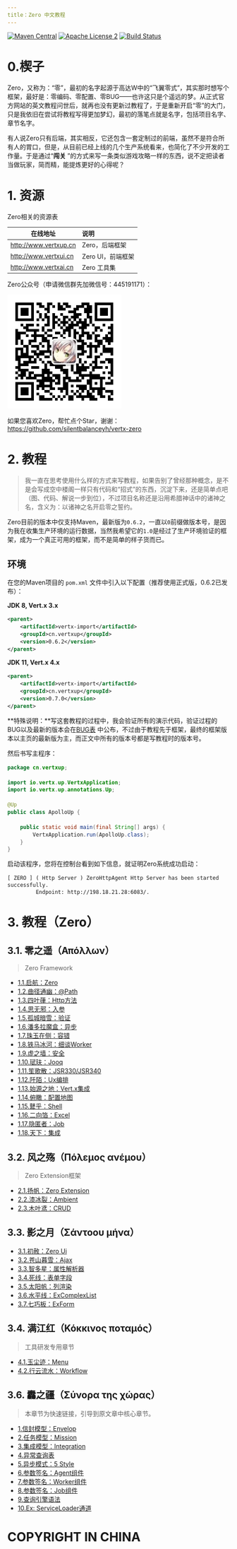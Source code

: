 ```yaml
---
title：Zero 中文教程
---
```


[![Maven Central](https://maven-badges.herokuapp.com/maven-central/cn.vertxup/vertx-zero/badge.svg?style=plastic)](https://maven-badges.herokuapp.com/maven-central/cn.vertxup/vertx-zero/)  [![Apache License 2](https://img.shields.io/badge/license-ASF2-blue.svg)](https://www.apache.org/licenses/LICENSE-2.0.txt)  [![Build Status](https://travis-ci.org/silentbalanceyh/vertx-zero.svg?branch=master)](https://travis-ci.org/silentbalanceyh/vertx-zero)

# 0.楔子

Zero，又称为：“零”，最初的名字起源于高达W中的“飞翼零式”，其实那时想写个框架，最好是：零编码、零配置、零BUG——也许这只是个遥远的梦。从正式官方网站的英文教程问世后，就再也没有更新过教程了，于是重新开启“零”的大门，只是我依旧在尝试将教程写得更加梦幻，最初的落笔点就是名字，包括项目名字、章节名字。

有人说Zero只有后端，其实相反，它还包含一套定制过的前端，虽然不是符合所有人的胃口，但是，从目前已经上线的几个生产系统看来，也简化了不少开发的工作量。于是通过“**闯关**
”的方式来写一条类似游戏攻略一样的东西，说不定把读者当做玩家，简而精，能提炼更好的心得呢？

# 1. 资源

Zero相关的资源表

| 在线地址 | 说明 |
|---|:---|
| <http://www.vertxup.cn> | Zero，后端框架 |
| <http://www.vertxui.cn> | Zero UI，前端框架 |
| <http://www.vertxai.cn> | Zero 工具集 |

Zero公众号（申请微信群先加微信号：445191171）：

![](./_image/2020-03-07/2020-03-07-13-24-07.jpg)

如果您喜欢Zero，帮忙点个Star，谢谢：<https://github.com/silentbalanceyh/vertx-zero>

# 2. 教程

> 我一直在思考使用什么样的方式来写教程，如果告别了曾经那种概念，是不是会写成空中楼阁一样只有代码和“招式”的东西，沉淀下来，还是简单点吧（图、代码、解说一步到位），不过项目名称还是沿用希腊神话中的诸神之名，含义为：以诸神之名开启零之誓约。

Zero目前的版本中仅支持Maven，最新版为`0.6.2`，一直以`0`前缀做版本号，是因为我在收集生产环境的运行数据，当然我希望它的`1.0`是经过了生产环境验证的框架，成为一个真正可用的框架，而不是简单的样子货而已。

## 环境

在您的Maven项目的 `pom.xml` 文件中引入以下配置（推荐使用正式版，0.6.2已发布）：

**JDK 8, Vert.x 3.x**

```xml
<parent>
    <artifactId>vertx-import</artifactId>
    <groupId>cn.vertxup</groupId>
    <version>0.6.2</version>
</parent>
```

**JDK 11, Vert.x 4.x**

```xml
<parent>
    <artifactId>vertx-import</artifactId>
    <groupId>cn.vertxup</groupId>
    <version>0.7.0</version>
</parent>
```

**特殊说明：**写这套教程的过程中，我会验证所有的演示代码，验证过程的BUG以及最新的版本会在[BUG表](document/bug.md)
中公布，不过由于教程先于框架，最终的框架版本以主页的最新版为主，而正文中所有的版本号都是写教程时的版本号。

然后书写主程序：

```java
package cn.vertxup;

import io.vertx.up.VertxApplication;
import io.vertx.up.annotations.Up;

@Up
public class ApolloUp {

    public static void main(final String[] args) {
        VertxApplication.run(ApolloUp.class);
    }
}
```

启动该程序，您将在控制台看到如下信息，就证明Zero系统成功启动：

```shell
[ ZERO ] ( Http Server ) ZeroHttpAgent Http Server has been started successfully. 
         Endpoint: http://198.18.21.28:6083/.
```

# 3. 教程（Zero）

## 3.1. 零之遥（Απόλλων）

> Zero Framework

* [1.1.启航：Zero](document/zero/001.first.md)
* [1.2.曲径通幽：@Path](document/zero/002.uri.md)
* [1.3.四叶葎：Http方法](document/zero/003.method.md)
* [1.4.思无邪：入参](document/zero/004.param.md)
* [1.5.孤城暗雪：验证](document/zero/005.validation.md)
* [1.6.潘多拉魔盒：异步](document/zero/006.async.md)
* [1.7.珠玉在侧：容错](document/zero/007.error.md)
* [1.8.铁马冰河：细谈Worker](document/zero/008.worker.md)
* [1.9.虚之墙：安全](document/zero/009.security.md)
* [1.10.珷玞：Jooq](document/zero/010.jooq.md)
* [1.11.笙歌散：JSR330/JSR340](document/zero/011.jsr330.md)
* [1.12.阡陌：Ux编排](document/zero/012.function.md)
* [1.13.始源之地：Vert.x集成](document/zero/013.native.md)
* [1.14.俯瞰：配置地图](document/zero/014.configuration.md)
* [1.15.鼚乎：Shell](document/zero/015.devops.md)
* [1.16.二向箔：Excel](document/zero/016.excel.md)
* [1.17.隐匿者：Job](document/zero/017.job.md)
* [1.18.天下：集成](document/zero/018.integration.md)

## 3.2. 风之殇（Πόλεμος ανέμου）

> Zero Extension框架

* [2.1.扬帆：Zero Extension](document/zero-extension/001.extension.md)
* [2.2.漆冰裂：Ambient](document/zero-extension/002.ambient.md)
* [2.3.木叶鸢：CRUD](document/zero-extension/003.crud.md)

## 3.3. 影之月（Σάντοου μήνα）

* [3.1.初赦：Zero Ui](document/zero-ui/001.structure.md)
* [3.2.苍山暮雪：Ajax](document/zero-ui/002.ajax.md)
* [3.3.智多星：属性解析器](document/zero-ui/003.attribute.md)
* [3.4.死线：表单字段](document/zero-ui/004.field.md)
* [3.5.太阳帆：列渲染](document/zero-ui/005.column.md)
* [3.6.水平线：ExComplexList](document/zero-ui/006.component.list.md)
* [3.7.七巧板：ExForm](document/zero-ui/007.component.form.md)

## 3.4. 满江红（Κόκκινος ποταμός）

> 工具研发专用章节

* [4.1.玉尘迹：Menu](document/zero-specification/002.menu.md)
* [4.2.行云流水：Workflow](document/zero-specification/001.workflow.md)

## 3.6. 䆐之疆（Σύνορα της χώρας）

> 本章节为快速链接，引导到原文章中核心章节。

* [1.信封模型：Envelop](document/zero/006.async.md#er-tong-yi-mo-xing)
* [2.任务模型：Mission](document/zero/017.job.md#1-6-mission)
* [3.集成模型：Integration](document/zero/018.integration.md#2-1-integration)
* [4.异常查询表](document/zero/007.error.md#er-yi-chang-cha-xun-biao)
* [5.异步模式：5 Style](document/zero/006.async.md#1-2-zero-mo-shi)
* [6.参数签名：Agent组件](document/zero/004.param.md#3-4-shang-xia-wen)
* [7.参数签名：Worker组件](document/zero/008.worker.md##3-2-kuo-zhan-can-shu)
* [8.参数签名：Job组件](document/zero/017.job.md#2-2-on-off)
* [9.查询引擎语法](document/zero/010.jooq.md#san-cha-xun-yin-qing)
* [10.Ex: ServiceLoader通道](document/zero-extension/001.extension.md#2-2-tong-dao-ding-yi)


# COPYRIGHT IN CHINA




